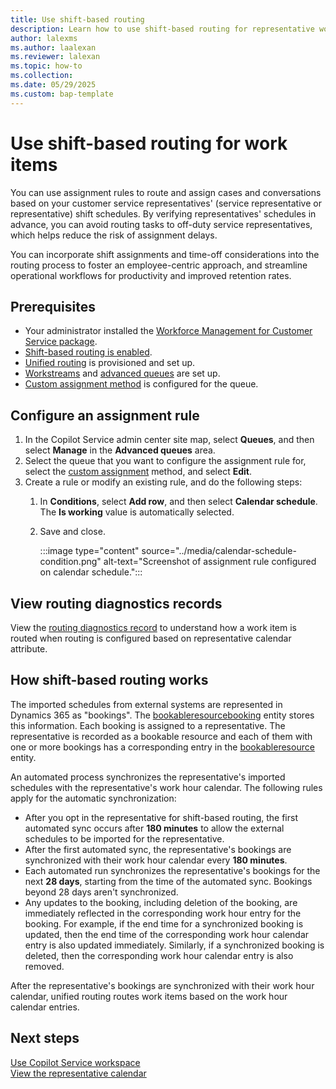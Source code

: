 ```yaml
---
title: Use shift-based routing
description: Learn how to use shift-based routing for representative work items to help you manage your workforce.
author: lalexms  
ms.author: laalexan
ms.reviewer: lalexan
ms.topic: how-to
ms.collection: 
ms.date: 05/29/2025
ms.custom: bap-template
---
```


# Use shift-based routing for work items

You can use assignment rules to route and assign cases and conversations based on your customer service representatives' (service representative or representative) shift schedules. By verifying representatives' schedules in advance, you can avoid routing tasks to off-duty service representatives, which helps reduce the risk of assignment delays. 

You can incorporate shift assignments and time-off considerations into the routing process to foster an employee-centric approach, and streamline operational workflows for productivity and improved retention rates.

## Prerequisites

- Your administrator installed the [Workforce Management for Customer Service package](../administer/wfm-package-installation.md).
- [Shift-based routing is enabled](wfm-enable-shift-based-routing.md).
- [Unified routing](/dynamics365/customer-service/administer/provision-unified-routing) is provisioned and set up.
- [Workstreams](/customer-service/administer/create-workstreams) and [advanced queues](/dynamics365/customer-service/administer/queues-omnichannel) are set up.
- [Custom assignment method](/dynamics365/customer-service/administer/configure-assignment-rules) is configured for the queue.

## Configure an assignment rule

1. In the Copilot Service admin center site map, select **Queues**, and then select **Manage** in the **Advanced queues** area.
1. Select the queue that you want to configure the assignment rule for, select the [custom assignment](/customer-service/administer/configure-assignment-rules) method, and select **Edit**.
1. Create a rule or modify an existing rule, and do the following steps:
    1. In **Conditions**, select **Add row**, and then select **Calendar schedule**. The **Is working** value is automatically selected.
    1. Save and close.

       :::image type="content" source="../media/calendar-schedule-condition.png" alt-text="Screenshot of assignment rule configured on calendar schedule.":::

## View routing diagnostics records

View the [routing diagnostics record](/customer-service/administer/unified-routing-diagnostics) to understand how a work item is routed when routing is configured based on representative calendar attribute.

## How shift-based routing works

The imported schedules from external systems are represented in Dynamics 365 as "bookings". The [bookableresourcebooking](customer-service/develop/reference/entities/bookableresourcebooking) entity stores this information. Each booking is assigned to a representative. The representative is recorded as a bookable resource and each of them with one or more bookings has a corresponding entry in the [bookableresource](/customer-service/develop/reference/entities/bookableresource) entity.

An automated process synchronizes the representative's imported schedules with the representative's work hour calendar. The following rules apply for the automatic synchronization:

- After you opt in the representative for shift-based routing, the first automated sync occurs after **180 minutes** to allow the external schedules to be imported for the representative.
- After the first automated sync, the representative's bookings are synchronized with their work hour calendar every **180 minutes**.
- Each automated run synchronizes the representative's bookings for the next **28 days**, starting from the time of the automated sync. Bookings beyond 28 days aren't synchronized.
- Any updates to the booking, including deletion of the booking, are immediately reflected in the corresponding work hour entry for the booking. For example, if the end time for a synchronized booking is updated, then the end time of the corresponding work hour calendar entry is also updated immediately. Similarly, if a synchronized booking is deleted, then the corresponding work hour calendar entry is also removed.

After the representative's bookings are synchronized with their work hour calendar, unified routing routes work items based on the work hour calendar entries.

## Next steps

[Use Copilot Service workspace](/customer-service/implement/csw-overview)  
[View the representative calendar](use-agent-calendar.md)  
